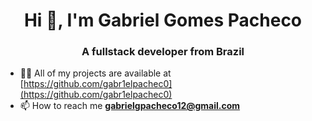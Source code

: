 <h1 align="center">Hi 👋, I'm Gabriel Gomes Pacheco</h1>
<h3 align="center">A fullstack developer from Brazil</h3>


- 👨‍💻 All of my projects are available at [https://github.com/gabr1elpachec0](https://github.com/gabr1elpachec0)
- 📫 How to reach me **gabrielgpacheco12@gmail.com**
